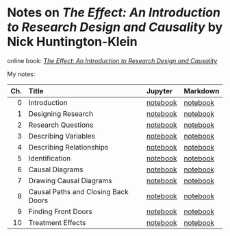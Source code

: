 # Notes on *The Effect: An Introduction to Research Design and Causality* by Nick Huntington-Klein

online book: [*The Effect: An Introduction to Research Design and Causality*](https://theeffectbook.net/index.html)

My notes:

| Ch. | Title                               | Jupyter                                                        | Markdown                                                    |
|----:|:------------------------------------|:---------------------------------------------------------------|:------------------------------------------------------------|
| 0   | Introduction                        | [notebook](notes/00_introduction.ipynb)                        | [notebook](notes/00_introduction.md)                        |
| 1   | Designing Research                  | [notebook](notes/01_designing-research.ipynb)                  | [notebook](notes/01_designing-research.md)                  |
| 2   | Research Questions                  | [notebook](notes/02_research-questions.ipynb)                  | [notebook](notes/02_research-questions.md)                  |
| 3   | Describing Variables                | [notebook](notes/03_describing-variables.ipynb)                | [notebook](notes/03_describing-variables.md)                |
| 4   | Describing Relationships            | [notebook](notes/04_describing-relationships.ipynb)            | [notebook](notes/04_describing-relationships.md)            |
| 5   | Identification                      | [notebook](notes/05_identification.ipynb)                      | [notebook](notes/05_identification.md)                      |
| 6   | Causal Diagrams                     | [notebook](notes/06_causal-diagrams.ipynb)                     | [notebook](notes/06_causal-diagrams.md)                     |
| 7   | Drawing Causal Diagrams             | [notebook](notes/07_drawing-causal-diagrams.ipynb)             | [notebook](notes/07_drawing-causal-diagrams.md)             |
| 8   | Causal Paths and Closing Back Doors | [notebook](notes/08_causal-paths-and-closing-back-doors.ipynb) | [notebook](notes/08_causal-paths-and-closing-back-doors.md) |
| 9   | Finding Front Doors                 | [notebook](notes/09_finding-front-doors.ipynb)                 | [notebook](notes/09_finding-front-doors.md)                 |
| 10  | Treatment Effects                   | [notebook](notes/10_treatment-effects.ipynb)                   | [notebook](notes/10_treatment-effects.md)                   |
